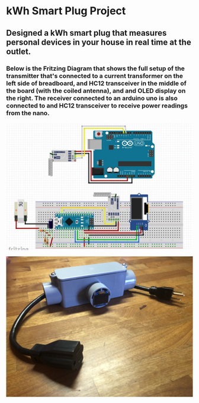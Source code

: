 # kWh Smart Plug Project

## Designed a kWh smart plug that measures personal devices in your house in real time at the outlet. 

### Below is the Fritzing Diagram that shows the full setup of the transmitter that's connected to a current transformer on the left side of breadboard, and HC12 transceiver in the middle of the board (with the coiled antenna), and and OLED display on the right. The receiver connected to an arduino uno is also connected to and HC12 transceiver to receive power readings from the nano. 

![Fritzing Diagram](fritzing_trans_and_receiver.JPG)


![Final Prototype Design](Final_Design.jpg)
